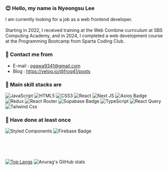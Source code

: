 <div align="left">

### 😊 Hello, my name is Nyeongsu Lee
I am currently looking for a job as a web frontend developer. </br></br>
Starting in 2022, I received training at the Web Combine curriculum at SBS Computing Academy, and in 2024, I completed a web development course at the Programming Bootcamp from Sparta Coding Club.
    
### 🤝 Contact me from
- E-mail : ogawa9341@gmail.com
- Blog : https://velog.io/@frog41/posts
  
### 🔧 Main skill stacks are
![JavaScript](https://img.shields.io/badge/javascript-%23323330.svg?style=for-the-badge&logo=javascript&logoColor=%23F7DF1E) ![HTML5](https://img.shields.io/badge/html5-%23E34F26.svg?style=for-the-badge&logo=html5&logoColor=white) ![CSS3](https://img.shields.io/badge/css3-%231572B6.svg?style=for-the-badge&logo=css3&logoColor=white) ![React](https://img.shields.io/badge/react-%2320232a.svg?style=for-the-badge&logo=react&logoColor=%2361DAFB)  ![Next JS](https://img.shields.io/badge/Next-black?style=for-the-badge&logo=next.js&logoColor=white)  ![Axios Badge](https://img.shields.io/badge/Axios-5A29E4?logo=axios&logoColor=fff&style=for-the-badge) ![Redux](https://img.shields.io/badge/redux-%23593d88.svg?style=for-the-badge&logo=redux&logoColor=white) ![React Router](https://img.shields.io/badge/React_Router-CA4245?style=for-the-badge&logo=react-router&logoColor=white) ![Supabase Badge](https://img.shields.io/badge/Supabase-3FCF8E?logo=supabase&logoColor=fff&style=for-the-badge) ![TypeScript](https://img.shields.io/badge/typescript-%23007ACC.svg?style=for-the-badge&logo=typescript&logoColor=white) ![React Query](https://img.shields.io/badge/-React%20Query-FF4154?style=for-the-badge&logo=react%20query&logoColor=white) ![Tailwind Css](https://img.shields.io/badge/TailWindCSS-06B6D4.svg?&style=for-the-badge&logo=tailwindcss&logoColor=white)
  
### 🤯 Have done at least once
![Styled Components](https://img.shields.io/badge/styled--components-DB7093?style=for-the-badge&logo=styled-components&logoColor=white) ![Firebase Badge](https://img.shields.io/badge/Firebase-FFCA28?logo=firebase&logoColor=000&style=for-the-badge)
</div>

<br><br><br>
  
[![Top Langs](https://github-readme-stats.vercel.app/api/top-langs/?username=LEE-NS&langs-count=10&layout=normal)](https://github.com/LEE-NS) ![Anurag's GitHub stats](https://github-readme-stats.vercel.app/api?username=LEE-NS&show-icons=true&layout=normal) ﻿

</div>





<!--
**LEE-NS/LEE-NS** is a ✨ _special_ ✨ repository because its `README.md` (this file) appears on your GitHub profile.

Here are some no ideas to get you started:

- 🔭 I’m currently working on ...
- 🌱 I’m currently learning ...
- 👯 I’m looking to collaborate on ...
- 🤔 I’m looking for help with ...
- 💬 Ask me about ...
- 📫 How to reach me: ...
- 😄 Pronouns: ...
- ⚡ Fun fact: ...
-->
